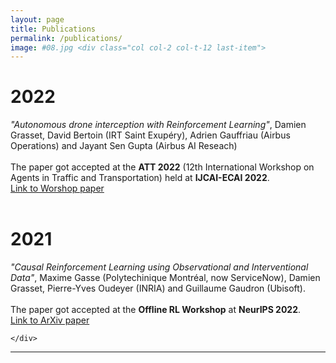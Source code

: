 ```yaml
---
layout: page
title: Publications
permalink: /publications/
image: #08.jpg <div class="col col-2 col-t-12 last-item">
---
```


<div class="publications">
  <div class="container">
    <div class="row">
      <div class="col col-2" >
          <h1 class="date">2022</h1>
      </div>
      <div class="col col-10">
        <div class="hero__image">
          <i>"Autonomous drone interception with Reinforcement Learning"</i>, Damien Grasset, David Bertoin (IRT Saint Exupéry), Adrien Gauffriau (Airbus Operations) and Jayant Sen Gupta (Airbus AI Reseach)<br><br>
          The paper got accepted at the <b>ATT 2022</b> (12th International Workshop on Agents in Traffic and Transportation) held at <b>IJCAI-ECAI 2022</b>. <br>
          <a href="https://ceur-ws.org/Vol-3173/8.pdf">Link to Worshop paper</a><br><br>
        </div>
      </div>
      <div class="col col-2" >
          <h1 class="date">2021</h1>
      </div>
      <div class="col col-10">
        <div class="hero__image">
          <i>"Causal Reinforcement Learning using Observational and Interventional Data"</i>, Maxime Gasse (Polytechinique Montréal, now ServiceNow), Damien Grasset, Pierre-Yves Oudeyer (INRIA) and Guillaume Gaudron (Ubisoft).<br><br>
          The paper got accepted at the <b>Offline RL Workshop</b> at <b>NeurIPS 2022</b>. <br>
          <a href="https://arxiv.org/abs/2106.14421">Link to ArXiv paper</a>
        </div>
      </div>
      
    </div>
  </div>
</div>

***

<!--

{% highlight markdown %}
## Heading first level
### Heading second level
#### Heading third level
{% endhighlight %}

***

### Lists

#### Ordered list example:

1. Poutine drinking vinegar bitters.
2. Coloring book distillery fanny pack.
3. Venmo biodiesel gentrify enamel pin meditation.
4. Jean shorts shaman listicle pickled portland.
5. Salvia mumblecore brunch iPhone migas.

***

#### Unordered list example:

* Bitters semiotics vice thundercats synth.
* Literally cred narwhal bitters wayfarers.
* Kale chips chartreuse paleo tbh street art marfa.
* Mlkshk polaroid sriracha brooklyn.
* Pug you probably haven't heard of them air plant man bun.

{% highlight markdown %}
1. Order list item 1
2. Order list item 1

* Unordered list item 1
* Unordered list item 2
{% endhighlight %}

***

### Quotes

> Coming together is a beginning; keeping together is progress; working together is success. — Edward Everett Hale

***

### Syntax Highlighter

{% highlight js %}
  $('.top').click(function () {
    $('html, body').stop().animate({ scrollTop: 0 }, 'slow', 'swing');
  });
  $(window).scroll(function () {
    if ($(this).scrollTop() > $(window).height()) {
      $('.top').addClass("top-active");
    } else {
      $('.top').removeClass("top-active");
    };
  });
{% endhighlight %}

***

### Videos

<iframe src="https://www.youtube.com/embed/iWowJBRMtpc" frameborder="0" allowfullscreen></iframe>

***

### Images

![]({{site.baseurl}}/images/09.jpg)
*Backyard*

***

--> 
